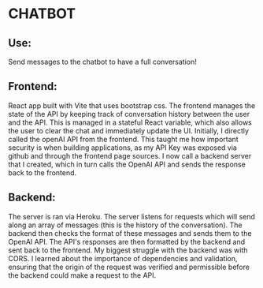 # CHATBOT

## Use:
Send messages to the chatbot to have a full conversation!

## Frontend:
React app built with Vite that uses bootstrap css.
The frontend manages the state of the API by keeping track of conversation history between the user and the API. This is managed in a stateful React variable, which also allows the user to clear the chat and immediately update the UI.
Initially, I directly called the openAI API from the frontend. This taught me how important security is when building applications, as my API Key was exposed via github and through the frontend page sources.
I now call a backend server that I created, which in turn calls the OpenAI API and sends the response back to the frontend.

## Backend:
The server is ran via Heroku. The server listens for requests which will send along an array of messages (this is the history of the conversation). 
The backend then checks the format of these messages and sends them to the OpenAI API. 
The API's responses are then formatted by the backend and sent back to the frontend.
My biggest struggle with the backend was with CORS. I learned about the importance of dependencies and validation, ensuring that the origin of the request was verified and permissible before the backend could make a request to the API.
